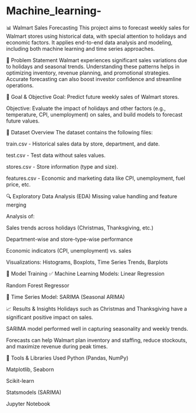 # Machine_learning-
📊 Walmart Sales Forecasting
This project aims to forecast weekly sales for Walmart stores using historical data, with special attention to holidays and economic factors. It applies end-to-end data analysis and modeling, including both machine learning and time series approaches.

🧠 Problem Statement
Walmart experiences significant sales variations due to holidays and seasonal trends. Understanding these patterns helps in optimizing inventory, revenue planning, and promotional strategies. Accurate forecasting can also boost investor confidence and streamline operations.

🎯 Goal & Objective
Goal: Predict future weekly sales of Walmart stores.

Objective: Evaluate the impact of holidays and other factors (e.g., temperature, CPI, unemployment) on sales, and build models to forecast future values.

📁 Dataset Overview
The dataset contains the following files:

train.csv - Historical sales data by store, department, and date.

test.csv - Test data without sales values.

stores.csv - Store information (type and size).

features.csv - Economic and marketing data like CPI, unemployment, fuel price, etc.

🔍 Exploratory Data Analysis (EDA)
Missing value handling and feature merging

Analysis of:

Sales trends across holidays (Christmas, Thanksgiving, etc.)

Department-wise and store-type-wise performance

Economic indicators (CPI, unemployment) vs. sales

Visualizations: Histograms, Boxplots, Time Series Trends, Barplots

🧪 Model Training
✅ Machine Learning Models:
Linear Regression

Random Forest Regressor

🔁 Time Series Model:
SARIMA (Seasonal ARIMA)

📈 Results & Insights
Holidays such as Christmas and Thanksgiving have a significant positive impact on sales.

SARIMA model performed well in capturing seasonality and weekly trends.

Forecasts can help Walmart plan inventory and staffing, reduce stockouts, and maximize revenue during peak times.

📌 Tools & Libraries Used
Python (Pandas, NumPy)

Matplotlib, Seaborn

Scikit-learn

Statsmodels (SARIMA)

Jupyter Notebook
